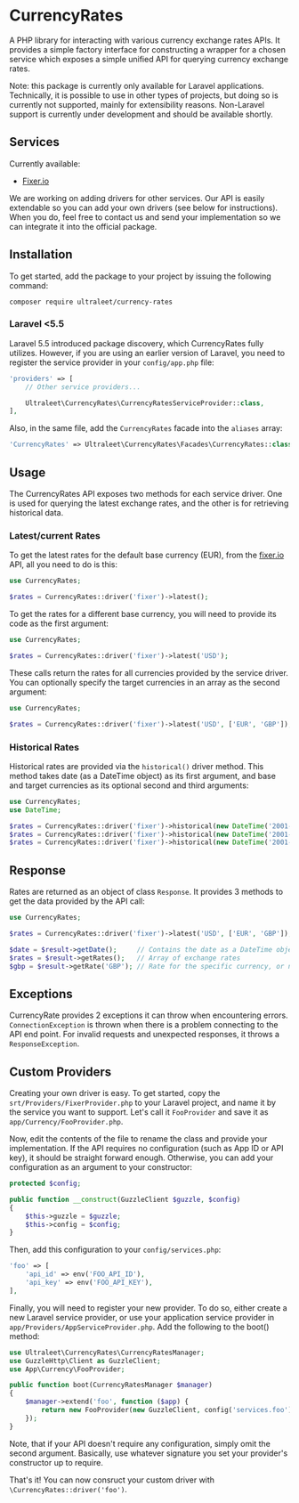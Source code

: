 # CurrencyRates
A PHP library for interacting with various currency exchange rates APIs. It provides a simple factory interface for constructing a wrapper for a chosen service which exposes a simple unified API for querying currency exchange rates.

Note: this package is currently only available for Laravel applications. Technically, it is possible to use in other types of projects, but doing so is currently not supported, mainly for extensibility reasons. Non-Laravel support is currently under development and should be available shortly.

## Services
Currently available:
- [Fixer.io](http://www.fixer.io)

We are working on adding drivers for other services. Our API is easily extendable so you can add your own drivers (see below for instructions). When you do, feel free to contact us and send your implementation so we can integrate it into the official package.

## Installation

To get started, add the package to your project by issuing the following command:

    composer require ultraleet/currency-rates

### Laravel <5.5

Laravel 5.5 introduced package discovery, which CurrencyRates fully utilizes. However, if you are using an earlier version of Laravel, you need to register the service provider in your `config/app.php` file:

```php
'providers' => [
    // Other service providers...

    Ultraleet\CurrencyRates\CurrencyRatesServiceProvider::class,
],
```

Also, in the same file, add the `CurrencyRates` facade into the `aliases` array:

```php
'CurrencyRates' => Ultraleet\CurrencyRates\Facades\CurrencyRates::class,
```

## Usage

The CurrencyRates API exposes two methods for each service driver. One is used for querying the latest exchange rates, and the other is for retrieving historical data.

### Latest/current Rates

To get the latest rates for the default base currency (EUR), from the [fixer.io](http://www.fixer.io) API, all you need to do is this:

```php
use CurrencyRates;

$rates = CurrencyRates::driver('fixer')->latest();
```

To get the rates for a different base currency, you will need to provide its code as the first argument:

```php
use CurrencyRates;

$rates = CurrencyRates::driver('fixer')->latest('USD');
```

These calls return the rates for all currencies provided by the service driver. You can optionally specify the target currencies in an array as the second argument:

```php
use CurrencyRates;

$rates = CurrencyRates::driver('fixer')->latest('USD', ['EUR', 'GBP']);
```

### Historical Rates

Historical rates are provided via the `historical()` driver method. This method takes date (as a DateTime object) as its first argument, and base and target currencies as its optional second and third arguments:

```php
use CurrencyRates;
use DateTime;

$rates = CurrencyRates::driver('fixer')->historical(new DateTime('2001-01-03'));
$rates = CurrencyRates::driver('fixer')->historical(new DateTime('2001-01-03'), 'USD');
$rates = CurrencyRates::driver('fixer')->historical(new DateTime('2001-01-03'), 'USD', ['EUR', 'GBP']);
```

## Response

Rates are returned as an object of class `Response`. It provides 3 methods to get the data provided by the API call:

```php
use CurrencyRates;

$rates = CurrencyRates::driver('fixer')->latest('USD', ['EUR', 'GBP']);

$date = $result->getDate();     // Contains the date as a DateTime object
$rates = $result->getRates();   // Array of exchange rates
$gbp = $result->getRate('GBP'); // Rate for the specific currency, or null if none was provided/asked for
```

## Exceptions

CurrencyRate provides 2 exceptions it can throw when encountering errors. `ConnectionException` is thrown when there is a problem connecting to the API end point. For invalid requests and unexpected responses, it throws a `ResponseException`.

## Custom Providers

Creating your own driver is easy. To get started, copy the `srt/Providers/FixerProvider.php` to your Laravel project, and name it by the service you want to support. Let's call it `FooProvider` and save it as `app/Currency/FooProvider.php`.

Now, edit the contents of the file to rename the class and provide your implementation. If the API requires no configuration (such as App ID or API key), it should be straight forward enough. Otherwise, you can add your configuration as an argument to your constructor:

```php
protected $config;

public function __construct(GuzzleClient $guzzle, $config)
{
    $this->guzzle = $guzzle;
    $this->config = $config;
}
```

Then, add this configuration to your `config/services.php`:

```php
'foo' => [
    'api_id' => env('FOO_API_ID'),
    'api_key' => env('FOO_API_KEY'),
],
```

Finally, you will need to register your new provider. To do so, either create a new Laravel service provider, or use your application service provider in `app/Providers/AppServiceProvider.php`. Add the following to the boot() method:

```php
use Ultraleet\CurrencyRates\CurrencyRatesManager;
use GuzzleHttp\Client as GuzzleClient;
use App\Currency\FooProvider;

public function boot(CurrencyRatesManager $manager)
{
    $manager->extend('foo', function ($app) {
        return new FooProvider(new GuzzleClient, config('services.foo'));
    });
}
```

Note, that if your API doesn't require any configuration, simply omit the second argument. Basically, use whatever signature you set your provider's constructor up to require.

That's it! You can now consruct your custom driver with `\CurrencyRates::driver('foo')`.
